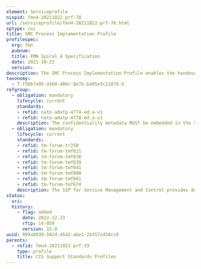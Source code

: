 ```yaml
---
element: Serviceprofile
nispid: fmn4-20211022-prf-78
url: /serviceprofile/fmn4-20211022-prf-78.html
sptype: coi
title: SMC Process Implementation Profile
profilespec:
  org: fmn
  pubnum: 
  title: FMN Spiral 4 Specification
  date: 2021-10-22
  version: 
description: The SMC Process Implementation Profile enables the handover of federated Service Management records between the sending Service Providers and the receiving Service Provider. Details about the handover point and supported use cases is described per process in the Service Interface Profile. The profiles provide the implementation guidance for the TM Forum API REST Specification.
taxonomy:
  - T-f50b7a95-a560-406c-8e7b-ba95e3c11878-X
refgroup:
  - obligation: mandatory
    lifecycle: current
    standards: 
    - refid: nato-adatp-4774-ed.a-v1
    - refid: nato-adatp-4778-ed.a-v1
    description: The confidentiality metadata MUST be embedded in the SMC Messages.
  - obligation: mandatory
    lifecycle: current
    standards: 
    - refid: tm-forum-tr250
    - refid: tm-forum-tmf621
    - refid: tm-forum-tmf638
    - refid: tm-forum-tmf639
    - refid: tm-forum-tmf641
    - refid: tm-forum-tmf000
    - refid: tm-forum-tmf661
    - refid: tm-forum-tmf674
    description: The SIP for Service Management and Control provides detailed implementation direction on how to implement the TMForum APIs.
status:
  uri: 
  history: 
    - flag: added
      date: 2022-12-23
      rfcp: 14-059
      version: 15.0
uuid: 909a0939-502d-4542-abe1-2b357cd28cc6
parents:
  - refid: fmn4-20211022-prf-33
    type: profile
    title: CIS Support Standards Profiles
---
```

